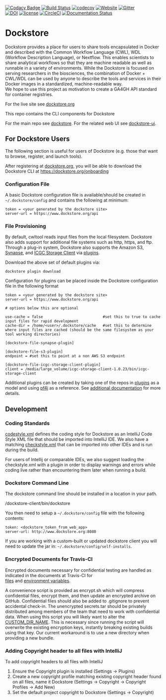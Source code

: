 [![Codacy Badge](https://api.codacy.com/project/badge/Grade/bc446ce0a9bd4f81b3258c50f95e01b5)](https://app.codacy.com/app/dockstore/dockstore?utm_source=github.com&utm_medium=referral&utm_content=dockstore/dockstore&utm_campaign=Badge_Grade_Dashboard)
[![Build Status](https://travis-ci.org/dockstore/dockstore-cli.svg?branch=develop)](https://travis-ci.org/dockstore/dockstore-cli)
[![codecov](https://codecov.io/gh/dockstore/dockstore-cli/branch/master/graph/badge.svg)](https://codecov.io/gh/dockstore/dockstore-cli)
[![Website](https://img.shields.io/website/https/dockstore.org.svg)](https://dockstore.org)
[![Gitter](https://badges.gitter.im/Join%20Chat.svg)](https://gitter.im/ga4gh/dockstore?utm_source=badge&utm_medium=badge&utm_campaign=pr-badge&utm_content=badge)  
[![DOI](https://zenodo.org/badge/DOI/10.5281/zenodo.2630727.svg)](https://doi.org/10.5281/zenodo.2630727)
[![license](https://img.shields.io/hexpm/l/plug.svg?maxAge=2592000)](LICENSE)
[![CircleCI](https://circleci.com/gh/dockstore/dockstore-cli/tree/develop.svg?style=svg)](https://circleci.com/gh/dockstore/dockstore-cli/tree/develop)
[![Documentation Status](https://readthedocs.org/projects/dockstore/badge/?version=develop)](https://dockstore.readthedocs.io/en/develop/?badge=develop)


# Dockstore

Dockstore provides a place for users to share tools encapsulated in Docker and described with the Common 
Workflow Language (CWL), WDL (Workflow Description Language), or Nextflow. This enables scientists to share analytical 
workflows so that they are  machine readable as well as runnable in a variety of environments. While the 
Dockstore is focused on serving researchers in the biosciences, the combination of Docker + CWL/WDL can be used by 
anyone to describe the tools and services in their Docker images in a standardized, machine-readable way.  
We hope to use this project as motivation to create a GA4GH API standard for container registries.

For the live site see [dockstore.org](https://dockstore.org)

This repo contains the CLI components for Dockstore  

For the main repo see [dockstore](https://github.com/dockstore/dockstore).
For the related web UI see [dockstore-ui](https://github.com/dockstore/dockstore-ui2).

## For Dockstore Users

The following section is useful for users of Dockstore (e.g. those that want to browse, register, and 
launch tools). 

After registering at [dockstore.org](https://dockstore.org), you will be able to download the Dockstore 
CLI at https://dockstore.org/onboarding

### Configuration File

A basic Dockstore configuration file is available/should be created in `~/.dockstore/config` and contains the following
at minimum:
```
token = <your generated by the dockstore site>
server-url = https://www.dockstore.org/api
```

### File Provisioning

By default, cwltool reads input files from the local filesystem. Dockstore also adds support for additional file systems
such as http, https, and ftp. Through a plug-in system, Dockstore also supports 
the Amazon S3, [Synapse](http://docs.synapse.org/articles/downloading_data.html), and 
[ICGC Storage Client](http://docs.icgc.org/cloud/guide/#storage-client-usage) via [plugins](https://github.com/dockstore).

Download the above set of default plugins via: 
```
dockstore plugin download
```

Configuration for plugins can be placed inside the Dockstore configuration file in the following format

```
token = <your generated by the dockstore site>
server-url = https://www.dockstore.org/api

# options below this are optional

use-cache = false                           #set this to true to cache input files for rapid development
cache-dir = /home/<user>/.dockstore/cache   #set this to determine where input files are cached (should be the same filesystem as your tool working directories)

[dockstore-file-synapse-plugin]

[dockstore-file-s3-plugin]
endpoint = #set this to point at a non AWS S3 endpoint

[dockstore-file-icgc-storage-client-plugin]
client = /media/large_volume/icgc-storage-client-1.0.23/bin/icgc-storage-client
```

Additional plugins can be created by taking one of the repos in [plugins](https://github.com/dockstore) as a model and 
using [pf4j](https://github.com/decebals/pf4j) as a reference. See [additional documentation](dockstore-file-plugin-parent) for more details. 

## Development

### Coding Standards

[codestyle.xml](codestyle.xml) defines the coding style for Dockstore as an IntelliJ Code Style XML file that should be imported into IntelliJ IDE. 
We also have a matching [checkstyle.xml](checkstyle.xml) that can be imported into other IDEs and is run during the build.  

For users of Intellij or comparable IDEs, we also suggest loading the checkstyle.xml with a plugin in order to display warnings and errors while coding live rather than encountering them later when running a build. 

### Dockstore Command Line

The dockstore command line should be installed in a location in your path.

  /dockstore-client/bin/dockstore

You then need to setup a `~/.dockstore/config` file with the following contents:

```
token: <dockstore_token_from_web_app>
server-url: http://www.dockstore.org:8080
```

If you are working with a custom-built or updated dockstore client you will need to update the jar in: `~/.dockstore/config/self-installs`.

### Encrypted Documents for Travis-CI

Encrypted documents necessary for confidential testing are handled as indicated in the documents at Travis-CI for  
[files](https://docs.travis-ci.com/user/encrypting-files/#Encrypting-multiple-files) and [environment variables](https://docs.travis-ci.com/user/encryption-keys).

A convenience script is provided as encrypt.sh which will compress confidential files, encrypt them, and then update an encrypted archive on GitHub. Confidential files should also be added to .gitignore to prevent accidental check-in. The unencrypted secrets.tar should be privately distributed among members of the team that need to work with confidential data. When using this script you will likely want to alter the [CUSTOM\_DIR\_NAME](https://github.com/dockstore/dockstore/blob/0b59791440af6e3d383d1aede1774c0675b50404/encrypt.sh#L13). This is necessary since running the script will overwrite the existing encryption keys, instantly breaking existing builds using that key. Our current workaround is to use a new directory when providing a new bundle. 

### Adding Copyright header to all files with IntelliJ

To add copyright headers to all files with IntelliJ

1. Ensure the Copyright plugin is installed (Settings -> Plugins)
2. Create a new copyright profile matching existing copyright header found on all files, name it Dockstore (Settings -> Copyright -> Copyright Profiles -> Add New)
3. Set the default project copyright to Dockstore (Settings -> Copyright)
